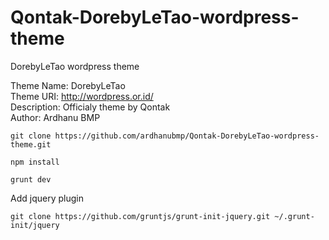 # Qontak-DorebyLeTao-wordpress-theme
DorebyLeTao wordpress theme

Theme Name: DorebyLeTao  
Theme URI: http://wordpress.or.id/  
Description: Officialy theme by Qontak  
Author: Ardhanu BMP  

```
git clone https://github.com/ardhanubmp/Qontak-DorebyLeTao-wordpress-theme.git
```

```
npm install
```

```
grunt dev
```

Add jquery plugin
```
git clone https://github.com/gruntjs/grunt-init-jquery.git ~/.grunt-init/jquery
```
